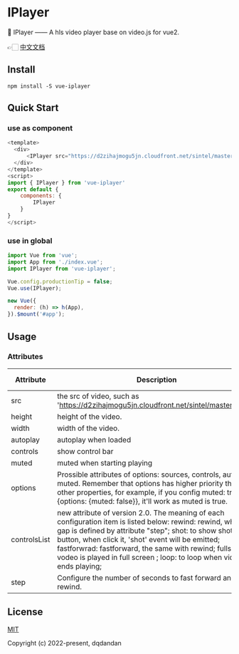 # IPlayer

🤩 IPlayer —— A hls video player base on video.js for vue2.

👉🏻 [中文文档](https://github.com/dandanDQ/IPlayer/blob/main/README.zh.md)

## Install

```shell
npm install -S vue-iplayer
```

## Quick Start

### use as component

```js
<template>
  <div>
      <IPlayer src="https://d2zihajmogu5jn.cloudfront.net/sintel/master.m3u8"/>
  </div>
</template>
<script>
import { IPlayer } from 'vue-iplayer'
export default {
    components: {
        IPlayer
    }
}
</script>
```

### use in global

```js
import Vue from 'vue';
import App from './index.vue';
import IPlayer from 'vue-iplayer';

Vue.config.productionTip = false;
Vue.use(IPlayer);

new Vue({
  render: (h) => h(App),
}).$mount('#app');
```

## Usage

### Attributes

| Attribute    | Description                                                                                                                                                                                                                                                                                                                                                 | Type    | Accepted Values                                         | Default                                  |
| ------------ | ----------------------------------------------------------------------------------------------------------------------------------------------------------------------------------------------------------------------------------------------------------------------------------------------------------------------------------------------------------- | ------- | ------------------------------------------------------- | ---------------------------------------- |
| src          | the src of video, such as 'https://d2zihajmogu5jn.cloudfront.net/sintel/master.m3u8'                                                                                                                                                                                                                                                                        | String  | —                                                       | —                                        |
| height       | height of the video.                                                                                                                                                                                                                                                                                                                                        | String  | —                                                       | 300                                      |
| width        | width of the video.                                                                                                                                                                                                                                                                                                                                         | String  | —                                                       | 500                                      |
| autoplay     | autoplay when loaded                                                                                                                                                                                                                                                                                                                                        | Boolean | —                                                       | true                                     |
| controls     | show control bar                                                                                                                                                                                                                                                                                                                                            | Boolean | —                                                       | true                                     |
| muted        | muted when starting playing                                                                                                                                                                                                                                                                                                                                 | Boolean | —                                                       | true                                     |
| options      | Prossible attributes of options: sources, controls, autoplay, muted. Remember that options has higher priority than other properties, for example, if you config muted: true and {options: {muted: false}}, it'll work as muted is true.                                                                                                                    | Object  | —                                                       | true                                     |
| controlsList | new attribute of version 2.0. The meaning of each configuration item is listed below: rewind: rewind, which gap is defined by attribute "step"; shot: to show shot button, when click it, 'shot' event will be emitted; fastforwrad: fastforward, the same with rewind; fullscreen: vodeo is played in full screen ; loop: to loop when video ends playing; | Array   | ['rewind', 'fastforward', 'shot', 'fullscreen', 'loop'] | ['rewind', 'fastforward', 'fullscreen']; |
| step         | Configure the number of seconds to fast forward and rewind.                                                                                                                                                                                                                                                                                                 | Number  | —                                                       | 10                                       |

## License

[MIT](https://opensource.org/licenses/MIT)

Copyright (c) 2022-present, dqdandan
